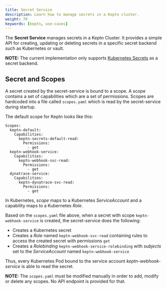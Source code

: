 ```yaml
---
title: Secret Service
description: Learn how to manage secrets in a Keptn cluster.
weight: 70
keywords: [keptn, use-cases]
---
```


The **Secret Service** manages secrets in a Keptn Cluster.
It provides a simple API for creating, updating or deleting secrets in a specific secret backend such as Kubernetes or vault.

**NOTE:** The current implementation only supports [Kubernetes Secrets](https://kubernetes.io/docs/concepts/configuration/secret/) as a secret backend.

## Secret and Scopes

A secret created by the secret-service is bound to a scope.
A scope contains a set of capabilities which are a set of permissions.
Scopes are hardcoded into a file called `scopes.yaml` which is read by the secret-service during startup.

The default scope for Keptn looks like this:
```
Scopes:
  keptn-default:
    Capabilities:
      keptn-secrets-default-read:
        Permissions:
          - get
  keptn-webhook-service:
    Capabilities:
      keptn-webhook-svc-read:
        Permissions:
          - get
  dynatrace-service:
    Capabilities:
      keptn-dynatrace-svc-read:
        Permissions:
          - get
```

In Kubernetes, *scope* maps to a Kubernetes *ServiceAccount* and a capability maps to a Kubernetes *Role*.

Based on the `scopes.yaml` file above, when a secret with scope `keptn-webhook-service` is created, the secret-service does the following:
- Creates a Kubernetes secret
- Creates a *Role* named `keptn-webhook-svc-read` containing rules to access the created secret with permissions `get`
- Creates a *Rolebinding* `keptn-webhook-service-rolebinding` with *subjects* set to the *ServiceAccount* named `keptn-webhook-service`

Thus, every Kubernetes Pod bound to the service account *keptn-webhook-service* is able to read the secret.

**NOTE:** The `scopes.yaml` must be modified manually in order to add, modify or delete any scopes.
No API endpoint is provided for that.

